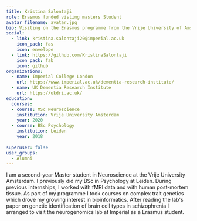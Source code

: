 ```yaml
---
title: Kristina Salontaji
role: Erasmus funded visting masters Student
avatar_filename: avatar.jpg
bio: Visiting on the Erasmus programme from the Vrije University of Amsterdam
social:
  - link: kristina.salontaji20@imperial.ac.uk
    icon_pack: fas
    icon: envelope
  - link: https://github.com/KristinaSalontaji
    icon_pack: fab
    icon: github    
organizations:
  - name: Imperial College London
    url: https://www.imperial.ac.uk/dementia-research-institute/
  - name: UK Dementia Research Institute
    url: https://ukdri.ac.uk/
education:
  courses:
  - course: MSc Neuroscience
    institution: Vrije University Amsterdam
    year: 2020
  - course: BSc Psychology
    institution: Leiden
    year: 2018  
      
superuser: false
user_groups:
  - Alumni
---
```


I am a second-year Master student in Neuroscience at the Vrije University Amsterdam. I previously did my BSc in Psychology at Leiden. During previous internships, I worked with fMRI data and with human post-mortem tissue. As part of my programme I took courses on complex trait genetics which drove my growing interest in bioinformatics. After reading the lab's paper on genetic identification of brain cell types in schizophrenia I arranged to visit the neurogenomics lab at Imperial as a Erasmus student.

